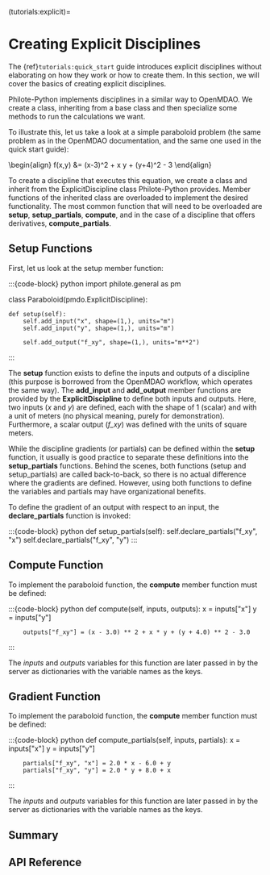 (tutorials:explicit)=
# Creating Explicit Disciplines

The {ref}`tutorials:quick_start` guide introduces explicit disciplines without elaborating
on how they work or how to create them. In this section, we will cover the basics
of creating explicit disciplines.

Philote-Python implements disciplines in a similar way to OpenMDAO. We create a
class, inheriting from a base class and then specialize some methods to run the
calculations we want.

To illustrate this, let us take a look at a simple paraboloid problem (the same
problem as in the OpenMDAO documentation, and the same one used in the quick
start guide):

\begin{align}
f(x,y) &= (x-3)^2 + x y + (y+4)^2 - 3
\end{align}

To create a discipline that executes this equation, we create a class and
inherit from the ExplicitDiscipline class Philote-Python provides. Member
functions of the inherited class are overloaded to implement the desired
functionality. The most common function that will need to be overloaded are
**setup**, **setup_partials**, **compute**, and in the case of a discipline that offers
derivatives, **compute_partials**.

## Setup Functions

First, let us look at the setup member function:

:::{code-block} python
import philote.general as pm

class Paraboloid(pmdo.ExplicitDiscipline):

    def setup(self):
        self.add_input("x", shape=(1,), units="m")
        self.add_input("y", shape=(1,), units="m")

        self.add_output("f_xy", shape=(1,), units="m**2")
:::

The **setup** function exists to define the inputs and outputs of a discipline
(this purpose is borrowed from the OpenMDAO workflow, which operates the same
way). The **add_input** and **add_output** member functions are provided by the
**ExplicitDiscipline** to define both inputs and outputs. Here, two inputs (*x*
and *y*) are defined, each with the shape of 1 (scalar) and with a unit of
meters (no physical meaning, purely for demonstration). Furthermore, a scalar
output (*f_xy*) was defined with the units of square meters.

While the discipline gradients (or partials) can be defined within the **setup**
function, it usually is good practice to separate these definitions into the
**setup_partials** functions. Behind the scenes, both functions (setup and
setup_partials) are called back-to-back, so there is no actual difference where
the gradients are defined. However, using both functions to define the variables
and partials may have organizational benefits.

To define the gradient of an output with respect to an input, the
**declare_partials** function is invoked:

:::{code-block} python
    def setup_partials(self):
        self.declare_partials("f_xy", "x")
        self.declare_partials("f_xy", "y")
:::


## Compute Function

To implement the paraboloid function, the **compute** member function must be
defined:

:::{code-block} python
    def compute(self, inputs, outputs):
        x = inputs["x"]
        y = inputs["y"]

        outputs["f_xy"] = (x - 3.0) ** 2 + x * y + (y + 4.0) ** 2 - 3.0
:::

The *inputs* and *outputs* variables for this function are later passed in by
the server as dictionaries with the variable names as the keys.


## Gradient Function

To implement the paraboloid function, the **compute** member function must be
defined:

:::{code-block} python
    def compute_partials(self, inputs, partials):
        x = inputs["x"]
        y = inputs["y"]

        partials["f_xy", "x"] = 2.0 * x - 6.0 + y
        partials["f_xy", "y"] = 2.0 * y + 8.0 + x
:::

The *inputs* and *outputs* variables for this function are later passed in by
the server as dictionaries with the variable names as the keys.


## Summary


## API Reference